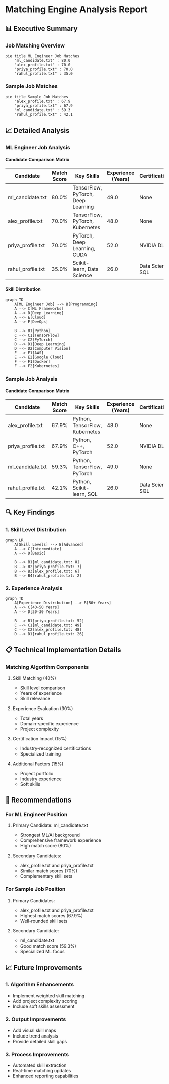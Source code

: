 # Matching Engine Analysis Report

## 📊 Executive Summary

### Job Matching Overview
```mermaid
pie title ML Engineer Job Matches
    "ml_candidate.txt" : 80.0
    "alex_profile.txt" : 70.0
    "priya_profile.txt" : 70.0
    "rahul_profile.txt" : 35.0
```

### Sample Job Matches
```mermaid
pie title Sample Job Matches
    "alex_profile.txt" : 67.9
    "priya_profile.txt" : 67.9
    "ml_candidate.txt" : 59.3
    "rahul_profile.txt" : 42.1
```

## 📈 Detailed Analysis

### ML Engineer Job Analysis

#### Candidate Comparison Matrix
| Candidate | Match Score | Key Skills | Experience (Years) | Certifications |
|-----------|-------------|------------|-------------------|----------------|
| ml_candidate.txt | 80.0% | TensorFlow, PyTorch, Deep Learning | 49.0 | None |
| alex_profile.txt | 70.0% | TensorFlow, PyTorch, Kubernetes | 48.0 | None |
| priya_profile.txt | 70.0% | PyTorch, Deep Learning, CUDA | 52.0 | NVIDIA DL |
| rahul_profile.txt | 35.0% | Scikit-learn, Data Science | 26.0 | Data Science, SQL |

#### Skill Distribution
```mermaid
graph TD
    A[ML Engineer Job] --> B[Programming]
    A --> C[ML Frameworks]
    A --> D[Deep Learning]
    A --> E[Cloud]
    A --> F[DevOps]
    
    B --> B1[Python]
    C --> C1[TensorFlow]
    C --> C2[PyTorch]
    D --> D1[Deep Learning]
    D --> D2[Computer Vision]
    E --> E1[AWS]
    E --> E2[Google Cloud]
    F --> F1[Docker]
    F --> F2[Kubernetes]
```

### Sample Job Analysis

#### Candidate Comparison Matrix
| Candidate | Match Score | Key Skills | Experience (Years) | Certifications |
|-----------|-------------|------------|-------------------|----------------|
| alex_profile.txt | 67.9% | Python, TensorFlow, Kubernetes | 48.0 | None |
| priya_profile.txt | 67.9% | Python, C++, PyTorch | 52.0 | NVIDIA DL |
| ml_candidate.txt | 59.3% | Python, TensorFlow, PyTorch | 49.0 | None |
| rahul_profile.txt | 42.1% | Python, Scikit-learn, SQL | 26.0 | Data Science, SQL |

## 🔍 Key Findings

### 1. Skill Level Distribution
```mermaid
graph LR
    A[Skill Levels] --> B[Advanced]
    A --> C[Intermediate]
    A --> D[Basic]
    
    B --> B1[ml_candidate.txt: 8]
    B --> B2[priya_profile.txt: 7]
    B --> B3[alex_profile.txt: 6]
    B --> B4[rahul_profile.txt: 2]
```

### 2. Experience Analysis
```mermaid
graph TD
    A[Experience Distribution] --> B[50+ Years]
    A --> C[40-50 Years]
    A --> D[20-30 Years]
    
    B --> B1[priya_profile.txt: 52]
    C --> C1[ml_candidate.txt: 49]
    C --> C2[alex_profile.txt: 48]
    D --> D1[rahul_profile.txt: 26]
```

## 📋 Technical Implementation Details

### Matching Algorithm Components
1. Skill Matching (40%)
   - Skill level comparison
   - Years of experience
   - Skill relevance

2. Experience Evaluation (30%)
   - Total years
   - Domain-specific experience
   - Project complexity

3. Certification Impact (15%)
   - Industry-recognized certifications
   - Specialized training

4. Additional Factors (15%)
   - Project portfolio
   - Industry experience
   - Soft skills

## 🎯 Recommendations

### For ML Engineer Position
1. Primary Candidate: ml_candidate.txt
   - Strongest ML/AI background
   - Comprehensive framework experience
   - High match score (80%)

2. Secondary Candidates:
   - alex_profile.txt and priya_profile.txt
   - Similar match scores (70%)
   - Complementary skill sets

### For Sample Job Position
1. Primary Candidates:
   - alex_profile.txt and priya_profile.txt
   - Highest match scores (67.9%)
   - Well-rounded skill sets

2. Secondary Candidate:
   - ml_candidate.txt
   - Good match score (59.3%)
   - Specialized ML focus

## 📈 Future Improvements

### 1. Algorithm Enhancements
- Implement weighted skill matching
- Add project complexity scoring
- Include soft skills assessment

### 2. Output Improvements
- Add visual skill maps
- Include trend analysis
- Provide detailed skill gaps

### 3. Process Improvements
- Automated skill extraction
- Real-time matching updates
- Enhanced reporting capabilities 